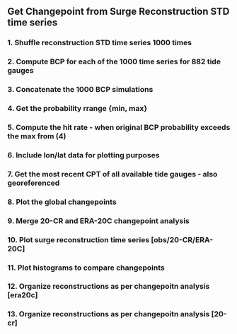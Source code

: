 ## Get Changepoint from Surge Reconstruction STD time series

### 1. Shuffle reconstruction STD time series 1000 times

### 2. Compute BCP for each of the 1000 time series for 882 tide gauges

### 3. Concatenate the 1000 BCP simulations 

### 4. Get the probability rrange {min, max}

### 5. Compute the hit rate - when original BCP probability exceeds the max from (4)

### 6. Include lon/lat data for plotting purposes

### 7. Get the most recent CPT of all available tide gauges - also georeferenced

### 8. Plot the global changepoints

### 9. Merge 20-CR and ERA-20C changepoint analysis

### 10. Plot surge reconstruction time series [obs/20-CR/ERA-20C]

### 11. Plot histograms to compare changepoints

### 12. Organize reconstructions as per changepoitn analysis [era20c]

### 13. Organize reconstructions as per changepoitn analysis [20-cr]

